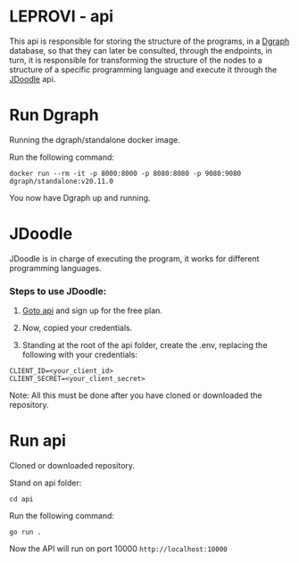# LEPROVI - api

This api is responsible for storing the structure of the programs, in a [Dgraph](https://dgraph.io/) database, so that they can later be consulted, through the endpoints, in turn, it is responsible for transforming the structure of the nodes to a structure of a specific programming language and execute it through the [JDoodle](https://www.jdoodle.com/) api.

# Run Dgraph

Running the dgraph/standalone docker image.

Run the following command:
```
docker run --rm -it -p 8000:8000 -p 8080:8080 -p 9080:9080 dgraph/standalone:v20.11.0
```

You now have Dgraph up and running.


# JDoodle 

JDoodle is in charge of executing the program, it works for different programming languages.

### Steps to use JDoodle:

1. [Goto api](https://www.jdoodle.com/compiler-api) and sign up for the free plan. 

2. Now, copied your credentials.

3. Standing at the root of the api folder, create the .env, replacing the following with your credentials:

```
CLIENT_ID=<your_client_id>
CLIENT_SECRET=<your_client_secret>
```

Note: All this must be done after you have cloned or downloaded the repository.

# Run api

Cloned or downloaded repository.

Stand on api folder:
```
cd api
```

Run the following command:
```
go run . 
```

Now the API will run on port 10000
```http://localhost:10000```